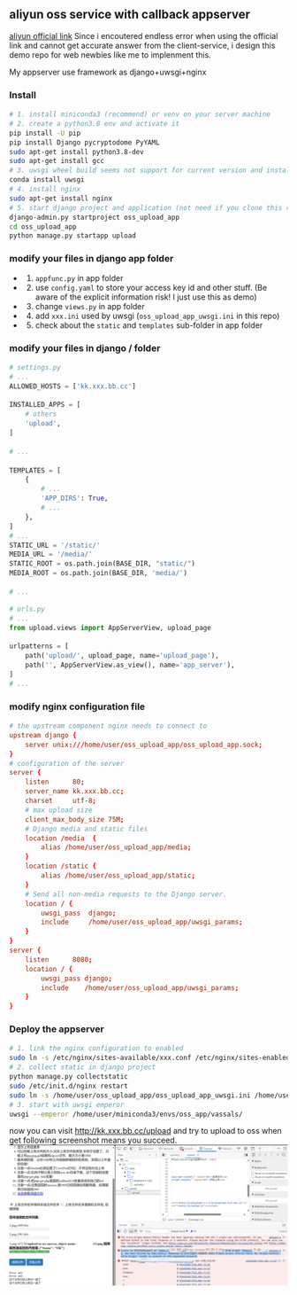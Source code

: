 ## aliyun oss service with callback appserver
[aliyun official link](https://help.aliyun.com/zh/oss/use-cases/overview-20?spm=a2c4g.11186623.0.0.65753e42VKCC7k) 
Since i encoutered endless error when using the official link and cannot get accurate answer from the client-service, i design this demo repo for web newbies like me to implenment this.


My appserver use framework as django+uwsgi+nginx 
### Install
``` bash
# 1. install miniconda3 (recommend) or venv on your server machine 
# 2. create a python3.8 env and activate it
pip install -U pip
pip install Django pycryptodome PyYAML
sudo apt-get install python3.8-dev
sudo apt-get install gcc
# 3. uwsgi wheel build seems not support for current version and install wheel does not solve it, thus i use conda channel
conda install uwsgi
# 4. install nginx 
sudo apt-get install nginx
# 5. start django project and application (not need if you clone this repo)
django-admin.py startproject oss_upload_app
cd oss_upload_app
python manage.py startapp upload
```

### modify your files in django app folder
- 1. `appfunc.py` in app folder
- 2. use `config.yaml` to store your access key id and other stuff. (Be aware of the explicit information risk! I just use this as demo)
- 3. change `views.py` in app folder
- 4. add `xxx.ini` used by uwsgi (`oss_upload_app_uwsgi.ini` in this repo)
- 5. check about the `static` and `templates` sub-folder in app folder

### modify your files in django <project>/<project> folder
```python
# settings.py
# ...
ALLOWED_HOSTS = ['kk.xxx.bb.cc']

INSTALLED_APPS = [
    # others
    'upload',
]

# ...

TEMPLATES = [
    {
        # ...
        'APP_DIRS': True,
        # ...
    },
]
# ...
STATIC_URL = '/static/'
MEDIA_URL = '/media/'
STATIC_ROOT = os.path.join(BASE_DIR, "static/")
MEDIA_ROOT = os.path.join(BASE_DIR, 'media/')

# ...
```

``` python
# urls.py
# ...
from upload.views import AppServerView, upload_page

urlpatterns = [
    path('upload/', upload_page, name='upload_page'),
    path('', AppServerView.as_view(), name='app_server'),
]
# ...
```
### modify nginx configuration file
``` conf
# the upstream component nginx needs to connect to
upstream django {
    server unix:///home/user/oss_upload_app/oss_upload_app.sock;
}
# configuration of the server
server {
    listen      80;
    server_name kk.xxx.bb.cc;
    charset     utf-8;
    # max upload size
    client_max_body_size 75M;
    # Django media and static files
    location /media  {
        alias /home/user/oss_upload_app/media;
    }
    location /static {
        alias /home/user/oss_upload_app/static;
    }
    # Send all non-media requests to the Django server.
    location / {
        uwsgi_pass  django;
        include     /home/user/oss_upload_app/uwsgi_params;
    }
}
server {
    listen      8080;
    location / {
        uwsgi_pass django;
        include    /home/user/oss_upload_app/uwsgi_params;
    }
}
```
### Deploy the appserver

```bash
# 1. link the nginx configuration to enabled
sudo ln -s /etc/nginx/sites-available/xxx.conf /etc/nginx/sites-enabled/ 
# 2. collect static in django project
python manage.py collectstatic
sudo /etc/init.d/nginx restart
sudo ln -s /home/user/oss_upload_app/oss_upload_app_uwsgi.ini /home/user/miniconda3/envs/oss_app/vassals/
# 3. start with uwsgi emperor
uwsgi --emperor /home/user/miniconda3/envs/oss_app/vassals/
```
now you can visit http://kk.xxx.bb.cc/upload and try to upload to oss 
when get following screenshot means you succeed.
![oss callback success](assets/callback-success.png)

